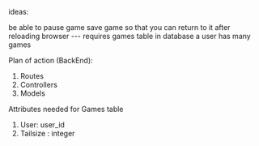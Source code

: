 ideas:

be able to pause game
save game so that you can return to it after reloading browser --- requires games table in database
a user has many games

Plan of action (BackEnd):
1. Routes
2. Controllers
3. Models


Attributes needed for Games table
1. User: user_id
2. Tailsize : integer
